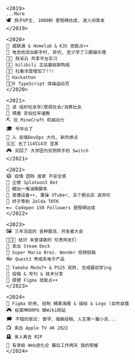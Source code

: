 <kbd>&lt;2019&gt;</kbd><br>
`...More`<br>
<kbd>🕊</kbd>&nbsp;&nbsp;<kbd>`鸽子UP主, 1000粉 里程碑达成, 遂人间蒸发`</kbd><br>
<kbd>&lt;/2019&gt;</kbd><br>

<kbd>&lt;2020&gt;</kbd><br>
<kbd>💽</kbd>&nbsp;&nbsp;<kbd>`威联通 & Homelab & K3S 技能点++`</kbd><br>
<kbd>🎸</kbd>&nbsp;&nbsp;<kbd>`电吉他没出新手村, 弃坑, 至少学了三脚猫乐理`</kbd><br>
<kbd>👨‍💻</kbd>&nbsp;&nbsp;<kbd>`政采云 共享平台实习`</kbd><br>
<kbd>👨‍💻</kbd>&nbsp;&nbsp;<kbd>`bilibili 主站基础架构组`</kbd><br>
<kbd>🐕‍🦺</kbd>&nbsp;&nbsp;<kbd>`社畜浓度增加了!!!`</kbd><br>
<kbd>🥈</kbd>&nbsp;&nbsp;<kbd>`Hackathon`</kbd><br>
<kbd>🤸🏽‍♀️</kbd>&nbsp;&nbsp;<kbd>`TypeScript 体操运动员`</kbd><br>
<kbd>&lt;/2020&gt;</kbd><br>

<kbd>&lt;2021&gt;</kbd><br>
<kbd>📕</kbd>&nbsp;&nbsp;<kbd>`读 组织社会学/景观社会/消费社会`</kbd><br>
<kbd>🙏</kbd>&nbsp;&nbsp;<kbd>`琢磨 亚伯拉罕诸教`</kbd><br>
<kbd>⛏️</kbd>&nbsp;&nbsp;<kbd>`玩 MineCraft 机械动力`</kbd><br>
<kbd>🎓</kbd>&nbsp;&nbsp;<kbd>`爷毕业了`</kbd><br>
<kbd>🔄</kbd>&nbsp;&nbsp;<kbd>`入 前端DevOps 大坑, 新的原点`</kbd><br>
<kbd>🇸🇪</kbd>&nbsp;&nbsp;<kbd>`去了114514次 宜家`</kbd><br>
<kbd>🎮</kbd>&nbsp;&nbsp;<kbd>`买回了 大学因为穷而转手的 Switch`</kbd><br>
<kbd>&lt;/2021&gt;</kbd><br>

<kbd>&lt;2022&gt;</kbd><br>
<kbd>😷</kbd>&nbsp;&nbsp;<kbd>`疫情 团购 居家 不安全感`</kbd><br>
<kbd>🦑</kbd>&nbsp;&nbsp;<kbd>`企微 Splatoon3 Bot`</kbd><br>
<kbd>🐒</kbd>&nbsp;&nbsp;<kbd>`糊出一堆油猴脚本`</kbd><br>
<kbd>🎥</kbd>&nbsp;&nbsp;<kbd>`直播设备++, 重操 VTuber, 五个舰长后 遂弃坑`</kbd><br>
<kbd>👋</kbd>&nbsp;&nbsp;<kbd>`终于等到 Zelda TOTK`</kbd><br>
<kbd>✒✏️</kbd>&nbsp;&nbsp;<kbd>`Codepen 150 Followers 里程碑达成`</kbd><br>
<kbd>&lt;/2022&gt;</kbd><br>

<kbd>&lt;2023&gt;</kbd><br>
<kbd>🖼️</kbd>&nbsp;&nbsp;<kbd>`三年没逛的 各种展览、开发者大会`</kbd><br>
<kbd>🧑‍🤝‍🧑</kbd>&nbsp;&nbsp;<kbd>`结识 未曾谋面的 珍贵网友们`</kbd><br>
<kbd>🚂</kbd>&nbsp;&nbsp;<kbd>`卖出 Steam Deck`</kbd><br>
<kbd>🌺</kbd>&nbsp;&nbsp;<kbd>`Super Mario Bros. Wonder 视频投稿`</kbd><br>
<kbd>👓</kbd>&nbsp;&nbsp;<kbd>`Quest3 养成系电子产品`</kbd><br>
<kbd>🎹</kbd>&nbsp;&nbsp;<kbd>`Yamaha Modx7+ & P525 双排, 合成器初学ing`</kbd><br>
<kbd>📝</kbd>&nbsp;&nbsp;<kbd>`投稿 & 写刊 & 技术分享`</kbd><br>
<kbd>📐</kbd>&nbsp;&nbsp;<kbd>`顺便 Figma 技能点++`</kbd><br>
<kbd>&lt;/2023&gt;</kbd><br>

<kbd>&lt;2024&gt;</kbd><br>
<kbd>🎨</kbd>&nbsp;&nbsp;<kbd>`Figma 妙用, 绘制 精美海报 & 插绘 & Logo (自吹自擂`</kbd><br>
<kbd>🎮</kbd>&nbsp;&nbsp;<kbd>`给某MMORPG 做Wiki网站`</kbd><br>
<kbd>🗯️</kbd>&nbsp;&nbsp;<kbd>`不错的尝试: 嵌字、插画投稿、人生第一篇小说...`</kbd><br>
<kbd>📺</kbd>&nbsp;&nbsp;<kbd>`卖出 Apple TV 4K 2022`</kbd><br>
<kbd>🪦</kbd>&nbsp;&nbsp;<kbd>`亲人离去 RIP`</kbd><br>
<kbd>🌲</kbd>&nbsp;&nbsp;<kbd>`有幸給 Web进化论 幕后工作两天 我的荣耀`</kbd><br>
<kbd>&lt;/2024&gt;</kbd><br>
